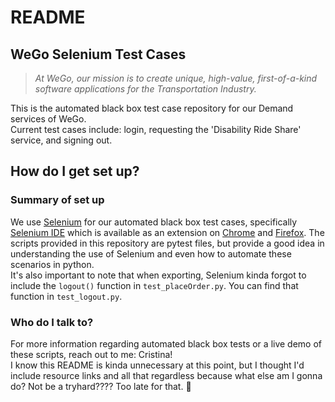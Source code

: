 # README #
## WeGo Selenium Test Cases ##
>*At WeGo, our mission is to create unique, high-value, first-of-a-kind software applications for the Transportation Industry.*  

This is the automated black box test case repository for our Demand services of WeGo.  
Current test cases include: login, requesting the 'Disability Ride Share' service, and signing out.  

## How do I get set up? ##

### **Summary of set up** ###
We use [Selenium](https://www.selenium.dev/ "Selenium Home Page") for our automated black box test cases, specifically [Selenium IDE](https://www.selenium.dev/downloads/ "Selenium IDE main page") which is available as an extension on [Chrome](https://chrome.google.com/webstore/detail/selenium-ide/mooikfkahbdckldjjndioackbalphokd "Chrome extension page") and [Firefox](https://addons.mozilla.org/en-US/firefox/addon/selenium-ide/ "Firefox extension page"). The scripts provided in this repository are pytest files, but provide a good idea in understanding the use of Selenium and even how to automate these scenarios in python.  
It's also important to note that when exporting, Selenium kinda forgot to include the `logout()` function in `test_placeOrder.py`. You can find that function in `test_logout.py`.

### Who do I talk to? ###
For more information regarding automated black box tests or a live demo of these scripts, reach out to me: Cristina!  
I know this README is kinda unnecessary at this point, but I thought I'd include resource links and all that regardless because what else am I gonna do? Not be a tryhard???? Too late for that. 🤪